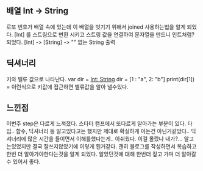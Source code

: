 ## 배열 Int -> String 
로또 번호가 배열 속에 있는데 이 배열을 벗기기 위해서 
joined 사용하는법을 알게 되었다.
[Int] 를 스트링으로 변환 시키고  스트링 값을 연결하여 문자열을 만드니 인트처럼? 되었다. 
[Int] -> [String] ->  "" 없는 String 출력

## 딕셔너리 
키와 벨류 값으로 나타난다. 
var dir = [Int: String]()
dir = [1 : "a", 2: "b"] 
print(dir[1]) = 이런식으로 키값에 접근하면 벨류값을 알아 낼수있다.

## 느낀점
이번주 step은 다르게 느껴졌다. 스타터 캠프에서 또다르게 알아가는 부분이 있다.
타입.. 함수, 딕셔너리 등 알고있다고는 했지만 제대로 확실하게 아는건 아닌거같았다..
딕셔너리에 많은 시간을 들이면서 이해를했다는게.. 아쉬웠다. 이걸 몰랐나 내가?...
알고는있었지만 결국 잘쓰지않았기에 이렇게 된거같다.
괜히 블로그를 작성하면서 복습하고 한번 더 알아가야한다는것을 알게 되었다.
알았던것에 대해 한번더 짚고 가며 더 알아갈 수 있어서 좋다.
